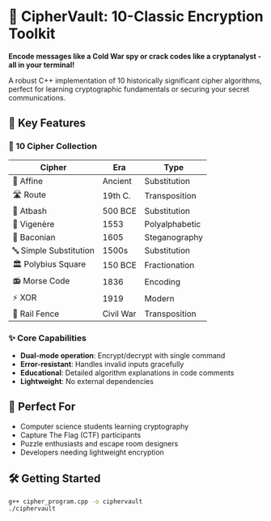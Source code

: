 # 🔐 CipherVault: 10-Classic Encryption Toolkit  

**Encode messages like a Cold War spy or crack codes like a cryptanalyst - all in your terminal!**  

A robust C++ implementation of 10 historically significant cipher algorithms, perfect for learning cryptographic fundamentals or securing your secret communications.

## 🚀 Key Features  

### 🧩 10 Cipher Collection  
| Cipher | Era | Type |  
|--------|-----|------|  
| 🧮 Affine | Ancient | Substitution |  
| 🛣️ Route | 19th C. | Transposition |  
| 🔄 Atbash | 500 BCE | Substitution |  
| 📜 Vigenère | 1553 | Polyalphabetic |  
| 🥓 Baconian | 1605 | Steganography |  
| 🔤 Simple Substitution | 1500s | Substitution |  
| 🏛️ Polybius Square | 150 BCE | Fractionation |  
| 📻 Morse Code | 1836 | Encoding |  
| ⚡ XOR | 1919 | Modern |  
| 🚂 Rail Fence | Civil War | Transposition |  

### ✨ Core Capabilities  
- **Dual-mode operation**: Encrypt/decrypt with single command  
- **Error-resistant**: Handles invalid inputs gracefully  
- **Educational**: Detailed algorithm explanations in code comments  
- **Lightweight**: No external dependencies  

## 🎯 Perfect For  
- Computer science students learning cryptography  
- Capture The Flag (CTF) participants  
- Puzzle enthusiasts and escape room designers  
- Developers needing lightweight encryption  

## 🛠️ Getting Started  
```bash
g++ cipher_program.cpp -o ciphervault
./ciphervault
